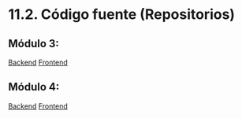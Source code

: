 # 11.2. Código fuente (Repositorios)
## Módulo 3:
[Backend](https://github.com/fiis-bd242/bd242-grupo1/tree/main/Backend/yape-back)
[Frontend](https://github.com/fiis-bd242/bd242-grupo1/tree/main/Frontend/yape-front)

## Módulo 4:

[Backend](https://github.com/fiis-bd242/bd242-grupo1/tree/main/11/11.2/backend-modulo4)
[Frontend](https://github.com/fiis-bd242/bd242-grupo1/tree/main/11/11.2/frontend-modulo4)
